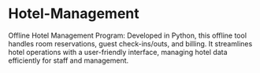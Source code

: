 # Hotel-Management
Offline Hotel Management Program: Developed in Python, this offline tool handles room reservations, guest check-ins/outs, and billing. It streamlines hotel operations with a user-friendly interface, managing hotel data efficiently for staff and management.
